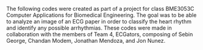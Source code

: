 The following codes were created as part of a project for class BME3053C Computer Applications for Biomedical Engineering.
The goal was to be able to analyze an image of an ECG paper in order to classify the heart rhythm and identify any possible arrhythmias.
These codes were made in collaboration with the members of Team 4, ECGators, composing of Sebin George, Chandan Modem, Jonathan Mendoza, and Jon Nunez.
